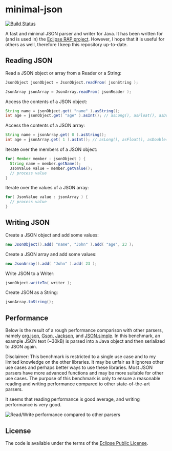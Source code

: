 minimal-json
============

[![Build Status](https://travis-ci.org/ralfstx/minimal-json.png?branch=master)](https://travis-ci.org/ralfstx/minimal-json)

A fast and minimal JSON parser and writer for Java.
It has been written for (and is used in) the [Eclipse RAP project](http://eclipse.org/rap).
However, I hope that it is useful for others as well, therefore I keep this repository up-to-date.

Reading JSON
------------

Read a JSON object or array from a Reader or a String:
```java
JsonObject jsonObject = JsonObject.readFrom( jsonString );
```
```java
JsonArray jsonArray = JsonArray.readFrom( jsonReader );
```

Access the contents of a JSON object:

```java
String name = jsonObject.get( "name" ).asString();
int age = jsonObject.get( "age" ).asInt(); // asLong(), asFloat(), asDouble(), ...
```

Access the contents of a JSON array:

```java
String name = jsonArray.get( 0 ).asString();
int age = jsonArray.get( 1 ).asInt(); // asLong(), asFloat(), asDouble(), ...
```

Iterate over the members of a JSON object:

```java
for( Member member : jsonObject ) {
  String name = member.getName();
  JsonValue value = member.getValue();
  // process value
}
```

Iterate over the values of a JSON array:

```java
for( JsonValue value : jsonArray ) {
  // process value
}
```

Writing JSON
------------

Create a JSON object and add some values:

```java
new JsonObject().add( "name", "John" ).add( "age", 23 );
```

Create a JSON array and add some values:

```java
new JsonArray().add( "John" ).add( 23 );
```

Write JSON to a Writer:

```java
jsonObject.writeTo( writer );
```

Create JSON as a String:

```java
jsonArray.toString();
```

Performance
-----------

Below is the result of a rough performance comparison with other parsers, namely
[org.json](http://www.json.org/java/index.html),
[Gson](http://code.google.com/p/google-gson/),
[Jackson](http://wiki.fasterxml.com/JacksonHome), and
[JSON.simple](1.1.1).
In this benchmark, an example JSON text (~30kB) is parsed into a Java object and then serialized to JSON again.

Disclaimer: This benchmark is restricted to a single use case and to my limited knowledge on the other libraries.
It may be unfair as it ignores other use cases and perhaps better ways to use these libraries.
Most JSON parsers have more advanced functions and may be more suitable for other use cases.
The purpose of this benchmark is only to ensure a reasonable reading and writing performance compared to other state-of-the-art parsers.

It seems that reading performance is good average, and writing performance is very good.

![Read/Write performance compared to other parsers](https://raw.github.com/ralfstx/minimal-json/master/tests/com.eclipsesource.json.performancetest/performance.png "Read/Write performance compared to other parsers")

License
-------

The code is available under the terms of the [Eclipse Public License](http://www.eclipse.org/legal/epl-v10.html).

